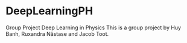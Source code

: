 # DeepLearningPH
Group Project Deep Learning in Physics 
This is a group project by Huy Banh, Ruxandra Năstase and Jacob Toot.